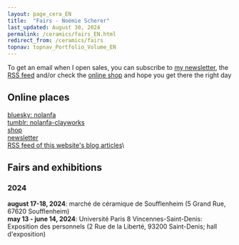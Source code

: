 ```yaml
---
layout: page_cera_EN
title:  "Fairs - Noémie Scherer"
last_updated: August 30, 2024
permalink: /ceramics/fairs_EN.html
redirect_from: /ceramics/fairs
topnav: topnav_Portfolio_Volume_EN
---
```


To get an email when I open sales, you can subscribe to [my newsletter](https://forms.gle/sVFdmqG9m2JGmU4HA), the [RSS feed](https://falano.github.io/feed/ceramics.xml) and/or check the [online shop](https://nolanfa-shop.fourthwall.com/) and hope you get there the right day

## Online places
[bluesky: nolanfa](https://bsky.app/profile/nolanfa.bsky.social)\
[tumblr: nolanfa-clayworks](https://www.tumblr.com/blog/nolanfa-clayworks)\
[shop](https://nolanfa-shop.fourthwall.com/)\
[newsletter](https://forms.gle/sVFdmqG9m2JGmU4HA)\
[RSS feed of this website's blog articles](https://falano.github.io/feed/ceramics.xml)\

## Fairs and exhibitions
### 2024
**august 17-18, 2024**: marché de céramique de Soufflenheim (5 Grand Rue, 67620 Soufflenheim)  
**may 13 - june 14, 2024**: Université Paris 8 Vincennes-Saint-Denis: Exposition des personnels (2 Rue de la Liberté, 93200 Saint-Denis; hall d'exposition)

